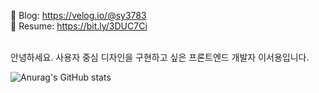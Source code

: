 📒 Blog: https://velog.io/@sy3783 <br/>
📄 Resume: https://bit.ly/3DUC7Ci <br/><br/>

안녕하세요. 사용자 중심 디자인을 구현하고 싶은 프론트엔드 개발자 이서용입니다. <br/>

![Anurag's GitHub stats](https://github-readme-stats.vercel.app/api?username=seoyong-lee&show_icons=true&&hide=stars,contribs&theme=react&custom_title)
